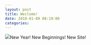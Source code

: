 ```yaml
---
layout: post
title: Weclome!
date: 2018-01-09 08:19:00
categories:
---
```



![](/https:/www.icpi.ge/uploads/versions/19679105-1362118153844061-4269301735498166812-o-1---x----1500-1000x---.jpg)New Year! New Beginnings! New Site!